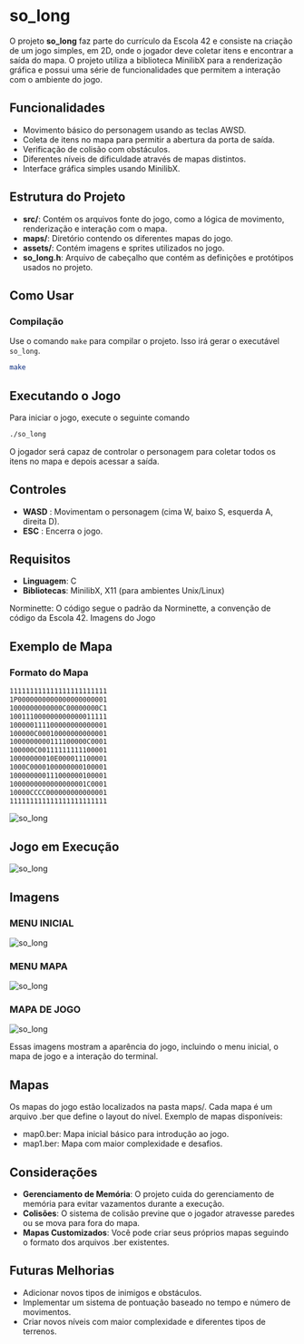 # so_long

O projeto **so_long** faz parte do currículo da Escola 42 e consiste na criação de um jogo simples, em 2D, onde o jogador deve coletar itens e encontrar a saída do mapa. O projeto utiliza a biblioteca MinilibX para a renderização gráfica e possui uma série de funcionalidades que permitem a interação com o ambiente do jogo.

## Funcionalidades

- Movimento básico do personagem usando as teclas AWSD.
- Coleta de itens no mapa para permitir a abertura da porta de saída.
- Verificação de colisão com obstáculos.
- Diferentes níveis de dificuldade através de mapas distintos.
- Interface gráfica simples usando MinilibX.

## Estrutura do Projeto

- **src/**: Contém os arquivos fonte do jogo, como a lógica de movimento, renderização e interação com o mapa.
- **maps/**: Diretório contendo os diferentes mapas do jogo.
- **assets/**: Contém imagens e sprites utilizados no jogo.
- **so_long.h**: Arquivo de cabeçalho que contém as definições e protótipos usados no projeto.

## Como Usar

### Compilação

Use o comando `make` para compilar o projeto. Isso irá gerar o executável `so_long`.

```bash
make

```

## Executando o Jogo

Para iniciar o jogo, execute o seguinte comando

```bash
./so_long
```

O jogador será capaz de controlar o personagem para coletar todos os itens no mapa e depois acessar a saída.

## Controles

- **WASD** : Movimentam o personagem (cima W, baixo S, esquerda A, direita D).
- **ESC** : Encerra o jogo.

## Requisitos

- **Linguagem**: C
- **Bibliotecas**: MinilibX, X11 (para ambientes Unix/Linux)

Norminette: O código segue o padrão da Norminette, a convenção de código da Escola 42.
Imagens do Jogo

## Exemplo de Mapa

### Formato do Mapa

```bash
111111111111111111111111
1P0000000000000000000001
1000000000000C00000000C1
100111000000000000011111
100000111100000000000001
100000C00010000000000001
1000000000111100000C0001
100000C00111111111100001
10000000010E000011100001
1000C0000100000000100001
100000000111000000100001
1000000000000000001C0001
10000CCCC000000000000001
111111111111111111111111
```

![so_long](./assets/so_long.png)

## Jogo em Execução

![so_long](./assets/map0.png)

## Imagens

### MENU INICIAL

![so_long](./assets/start_menu.png)

### MENU MAPA

![so_long](./assets/maps.png)

### MAPA DE JOGO

![so_long](./assets/map0.png)

Essas imagens mostram a aparência do jogo, incluindo o menu inicial, o mapa de jogo e a interação do terminal.

## Mapas

Os mapas do jogo estão localizados na pasta maps/. Cada mapa é um arquivo .ber que define o layout do nível. Exemplo de mapas disponíveis:

- map0.ber: Mapa inicial básico para introdução ao jogo.
- map1.ber: Mapa com maior complexidade e desafios.

## Considerações

- **Gerenciamento de Memória**: O projeto cuida do gerenciamento de memória para evitar vazamentos durante a execução.
- **Colisões**: O sistema de colisão previne que o jogador atravesse paredes ou se mova para fora do mapa.
- **Mapas Customizados**: Você pode criar seus próprios mapas seguindo o formato dos arquivos .ber existentes.

## Futuras Melhorias

- Adicionar novos tipos de inimigos e obstáculos.
- Implementar um sistema de pontuação baseado no tempo e número de movimentos.
- Criar novos níveis com maior complexidade e diferentes tipos de terrenos.
  